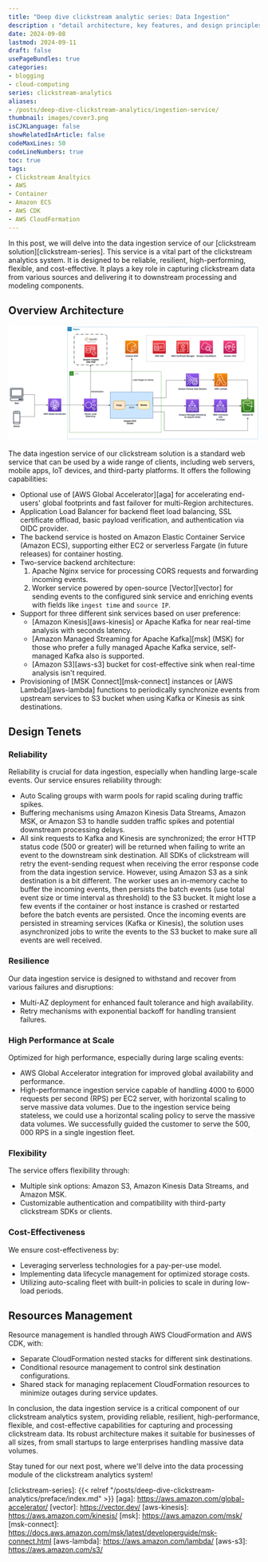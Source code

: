 ```yaml
---
title: "Deep dive clickstream analytic series: Data Ingestion"
description : "detail architecture, key features, and design principles"
date: 2024-09-08
lastmod: 2024-09-11
draft: false
usePageBundles: true
categories:
- blogging
- cloud-computing
series: clickstream-analytics
aliases:
- /posts/deep-dive-clickstream-analytics/ingestion-service/
thumbnail: images/cover3.png
isCJKLanguage: false
showRelatedInArticle: false
codeMaxLines: 50
codeLineNumbers: true
toc: true
tags:
- Clickstream Analtyics
- AWS
- Container
- Amazon ECS
- AWS CDK
- AWS CloudFormation
---
```


In this post, we will delve into the data ingestion service of our [clickstream solution][clickstream-series]. This service is a vital part of the clickstream analytics system. It is designed to be reliable, resilient, high-performing, flexible, and cost-effective. It plays a key role in capturing clickstream data from various sources and delivering it to downstream processing and modeling components.

## Overview Architecture

![Overview architecture](./images/architecture.png "Overview architecture for data ingestion service")

The data ingestion service of our clickstream solution is a standard web service that can be used by a wide range of clients, including web servers, mobile apps, IoT devices, and third-party platforms. It offers the following capabilities:

- Optional use of [AWS Global Accelerator][aga] for accelerating end-users' global footprints and fast failover for multi-Region architectures.
- Application Load Balancer for backend fleet load balancing, SSL certificate offload, basic payload verification, and authentication via OIDC provider.
- The backend service is hosted on Amazon Elastic Container Service (Amazon ECS), supporting either EC2 or serverless Fargate (in future releases) for container hosting.
- Two-service backend architecture:
    1. Apache Nginx service for processing CORS requests and forwarding incoming events.
    2. Worker service powered by open-source [Vector][vector] for sending events to the configured sink service and enriching events with fields like `ingest time` and `source IP`.
- Support for three different sink services based on user preference:
    - [Amazon Kinesis][aws-kinesis] or Apache Kafka for near real-time analysis with seconds latency.
    - [Amazon Managed Streaming for Apache Kafka][msk] (MSK) for those who prefer a fully managed Apache Kafka service, self-managed Kafka also is supported.
    - [Amazon S3][aws-s3] bucket for cost-effective sink when real-time analysis isn't required.
- Provisioning of [MSK Connect][msk-connect] instances or [AWS Lambda][aws-lambda] functions to periodically synchronize events from upstream services to S3 bucket when using Kafka or Kinesis as sink destinations.

## Design Tenets

### Reliability

Reliability is crucial for data ingestion, especially when handling large-scale events. Our service ensures reliability through:

  - Auto Scaling groups with warm pools for rapid scaling during traffic spikes.
  - Buffering mechanisms using Amazon Kinesis Data Streams, Amazon MSK, or Amazon S3 to handle sudden traffic spikes and potential downstream processing delays.
  - All sink requests to Kafka and Kinesis are synchronized; the error HTTP status code (500 or greater) will be returned when failing to write an event to the downstream sink destination. All SDKs of clickstream will retry the event-sending request when receiving the error response code from the data ingestion service.  However, using Amazon S3 as a sink destination is a bit different. The worker uses an in-memory cache to buffer the incoming events, then persists the batch events (use total event size or time interval as threshold) to the S3 bucket. It might lose a few events if the container or host instance is crashed or restarted before the batch events are persisted. Once the incoming events are persisted in streaming services (Kafka or Kinesis), the solution uses asynchronized jobs to write the events to the S3 bucket to make sure all events are well received.

### Resilience

Our data ingestion service is designed to withstand and recover from various failures and disruptions:

  - Multi-AZ deployment for enhanced fault tolerance and high availability.
  - Retry mechanisms with exponential backoff for handling transient failures.

### High Performance at Scale

Optimized for high performance, especially during large scaling events:

  - AWS Global Accelerator integration for improved global availability and performance.
  - High-performance ingestion service capable of handling 4000 to 6000 requests per second (RPS) per EC2 server, with horizontal scaling to serve massive data volumes. Due to the ingestion service being stateless, we could use a horizontal scaling policy to serve the massive data volumes. We successfully guided the customer to serve the 500, 000 RPS in a single ingestion fleet.

### Flexibility

The service offers flexibility through:

- Multiple sink options: Amazon S3, Amazon Kinesis Data Streams, and Amazon MSK.
- Customizable authentication and compatibility with third-party clickstream SDKs or clients.

### Cost-Effectiveness

We ensure cost-effectiveness by:

- Leveraging serverless technologies for a pay-per-use model.
- Implementing data lifecycle management for optimized storage costs.
- Utilizing auto-scaling fleet with built-in policies to scale in during low-load periods.

## Resources Management

Resource management is handled through AWS CloudFormation and AWS CDK, with:

- Separate CloudFormation nested stacks for different sink destinations.
- Conditional resource management to control sink destination configurations.
- Shared stack for managing replacement CloudFormation resources to minimize outages during service updates.

In conclusion, the data ingestion service is a critical component of our clickstream analytics system, providing reliable, resilient, high-performance, flexible, and cost-effective capabilities for capturing and processing clickstream data. Its robust architecture makes it suitable for businesses of all sizes, from small startups to large enterprises handling massive data volumes.

Stay tuned for our next post, where we'll delve into the data processing module of the clickstream analytics system!

[clickstream-series]: {{< relref "/posts/deep-dive-clickstream-analytics/preface/index.md" >}}
[aga]: https://aws.amazon.com/global-accelerator/
[vector]: https://vector.dev/
[aws-kinesis]: https://aws.amazon.com/kinesis/
[msk]: https://aws.amazon.com/msk/
[msk-connect]: https://docs.aws.amazon.com/msk/latest/developerguide/msk-connect.html
[aws-lambda]: https://aws.amazon.com/lambda/
[aws-s3]: https://aws.amazon.com/s3/
